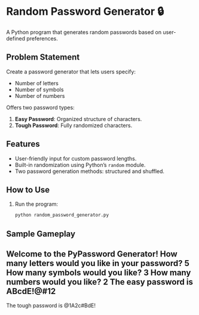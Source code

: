 # Random Password Generator 🔒

A Python program that generates random passwords based on user-defined preferences.

## Problem Statement
Create a password generator that lets users specify:
- Number of letters
- Number of symbols
- Number of numbers

Offers two password types:
1. **Easy Password**: Organized structure of characters.
2. **Tough Password**: Fully randomized characters.

## Features
- User-friendly input for custom password lengths.
- Built-in randomization using Python’s `random` module.
- Two password generation methods: structured and shuffled.

## How to Use
1. Run the program:
   ```bash
   python random_password_generator.py


## Sample Gameplay
Welcome to the PyPassword Generator!
How many letters would you like in your password?
5
How many symbols would you like?
3
How many numbers would you like?
2
The easy password is ABcdE!@#12
------------------------------------------
The tough password is @1A2c#BdE!
